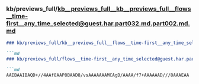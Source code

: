 ### kb/previews_full/kb__previews_full__kb__previews_full__flows__time-first__any_time_selected@guest.har.part032.md.part002.md.md

```md
### kb/previews_full/kb__previews_full__flows__time-first__any_time_selected@guest.har.part032.md.part002.md

```md
### kb/previews_full/flows__time-first__any_time_selected@guest.har.part032.md (part 002)

```md
AAEBAAIBAQD+//4AAf8AAP8BAAD8/vsAAAAAAAMCAgD/AAAA/f7+AAAAAAD///8AAAEAA
```

```

```

```
